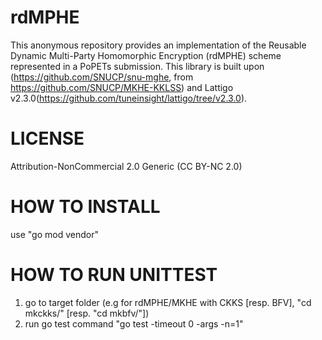 # rdMPHE
This anonymous repository provides an implementation of the Reusable Dynamic Multi-Party Homomorphic Encryption (rdMPHE) scheme represented in a PoPETs submission. 
This library is built upon (https://github.com/SNUCP/snu-mghe, from https://github.com/SNUCP/MKHE-KKLSS) and Lattigo v2.3.0(https://github.com/tuneinsight/lattigo/tree/v2.3.0).

LICENSE
===============
Attribution-NonCommercial 2.0 Generic (CC BY-NC 2.0)

HOW TO INSTALL
==============
use "go mod vendor" 


HOW TO RUN UNITTEST
===================
1. go to target folder (e.g for rdMPHE/MKHE with CKKS [resp. BFV], "cd mkckks/" [resp. "cd mkbfv/"])
2. run go test command "go test -timeout 0 -args -n=1"
